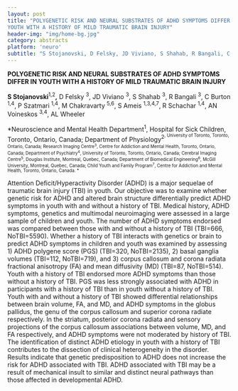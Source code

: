 ```yaml
---
layout: post
title: "POLYGENETIC RISK AND NEURAL SUBSTRATES OF ADHD SYMPTOMS DIFFER IN
YOUTH WITH A HISTORY OF MILD TRAUMATIC BRAIN INJURY"
header-img: "img/home-bg.jpg"
category: abstracts
platform: 'neuro'
subtitle: "S Stojanovski, D Felsky, JD Viviano, S Shahab, R Bangali, C Burton, P Szatmari, M Chakravarty, S Ameis, R Schachar, AN Voineskos, AL Wheeler"
---
```

**POLYGENETIC RISK AND NEURAL SUBSTRATES OF ADHD SYMPTOMS DIFFER IN
YOUTH WITH A HISTORY OF MILD TRAUMATIC BRAIN INJURY**

**S Stojanovski**<sup>1,2</sup>**,** D Felsky <sup>3</sup>, JD Viviano <sup>3</sup>, S Shahab <sup>3</sup>,
R Bangali <sup>3</sup>, C Burton <sup>1,4</sup>, P Szatmari <sup>1,4</sup>, M Chakravarty <sup>5,6</sup>, S
Ameis <sup>1,3,4,7</sup>, R Schachar <sup>1,4</sup>, AN Voineskos <sup>3,4</sup>, AL Wheeler

*Neuroscience and Mental Health Department<sup>1</sup>, Hospital for Sick
Children, Toronto, Ontario, Canada; Department of Physiology<sup>2<sup>,
University of Toronto, Toronto, Ontario, Canada; Research Imaging
Centre<sup>3</sup>, Centre for Addiction and Mental Health, Toronto, Ontario,
Canada; Department of Psychiatry<sup>4</sup>, University of Toronto, Toronto,
Ontario, Canada; Cerebral Imaging Centre<sup>5</sup>, Douglas Institute,
Montreal, Quebec, Canada; Department of Biomedical Engineering<sup>6</sup>,
McGill University, Montreal, Quebec, Canada; Child Youth and Family
Program<sup>7</sup>, Centre for Addiction and Mental Health, Toronto, Ontario,
Canada. *

Attention Deficit/Hyperactivity Disorder (ADHD) is a major sequelae of
traumatic brain injury (TBI) in youth. Our objective was to examine
whether genetic risk for ADHD and altered brain structure differentially
predict ADHD symptoms in youth with and without a history of TBI.
Medical history, ADHD symptoms, genetics and multimodal neuroimaging
were assessed in a large sample of children and youth. The number of
ADHD symptoms endorsed was compared between those with and without a
history of TBI (TBI=666, NoTBI=5590). Whether a history of TBI interacts
with genetics or brain to predict ADHD symptoms in children and youth
was examined by assessing 1) ADHD polygene score (PGS) (TBI=320,
NoTBI=2135), 2) basal ganglia volumes (TBI=112, NoTBI=719), and 3)
corpus callosum and corona radiata fractional anisotropy (FA) and mean
diffusivity (MD) (TBI=87, NoTBI=514). Youth with a history of TBI
endorsed more ADHD symptoms than those without a history of TBI. PGS was
less strongly associated with ADHD in participants with a history of TBI
than in youth without a history of TBI. Youth with and without a history
of TBI showed differential relationships between brain volume, FA, and
MD, and ADHD symptoms in the globus pallidus, the genu of the corpus
callosum and superior corona radiate respectively. In the striatum,
posterior corona radiata and sensory projections of the corpus callosum
associations between volume, MD, and FA respectively, and ADHD symptoms
were not moderated by history of TBI. The identification of distinct
ADHD etiology in youth with a history of TBI contributes to the
dissection of clinical heterogeneity in the disorder. Results indicate
that genetic predisposition to ADHD does not increase the risk for ADHD
associated with TBI. ADHD associated with TBI may be a result of
mechanical insult to similar and distinct neural pathways than those
affected in developmental ADHD.
